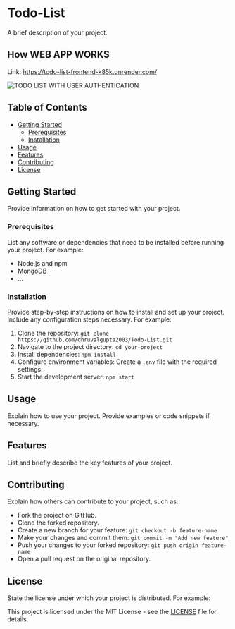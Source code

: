 # Todo-List

A brief description of your project.

## How WEB APP WORKS
Link: https://todo-list-frontend-k85k.onrender.com/

![TODO LIST WITH USER AUTHENTICATION](https://github.com/anu24765/Todo-List/assets/96810206/05e92f53-8785-4848-b60e-b64cd38aabe3)



## Table of Contents

- [Getting Started](#getting-started)
  - [Prerequisites](#prerequisites)
  - [Installation](#installation)
- [Usage](#usage)
- [Features](#features)
- [Contributing](#contributing)
- [License](#license)

## Getting Started

Provide information on how to get started with your project.

### Prerequisites

List any software or dependencies that need to be installed before running your project. For example:

- Node.js and npm
- MongoDB
- ...

### Installation

Provide step-by-step instructions on how to install and set up your project. Include any configuration steps necessary. For example:

1. Clone the repository: `git clone https://github.com/dhruvalgupta2003/Todo-List.git`
2. Navigate to the project directory: `cd your-project`
3. Install dependencies: `npm install`
4. Configure environment variables: Create a `.env` file with the required settings.
5. Start the development server: `npm start`

## Usage

Explain how to use your project. Provide examples or code snippets if necessary.

## Features

List and briefly describe the key features of your project.

## Contributing

Explain how others can contribute to your project, such as:

- Fork the project on GitHub.
- Clone the forked repository.
- Create a new branch for your feature: `git checkout -b feature-name`
- Make your changes and commit them: `git commit -m "Add new feature"`
- Push your changes to your forked repository: `git push origin feature-name`
- Open a pull request on the original repository.

## License

State the license under which your project is distributed. For example:

This project is licensed under the MIT License - see the [LICENSE](LICENSE) file for details.
